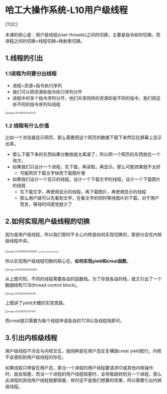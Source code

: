 # 哈工大操作系统-L10用户级线程

[TOC]



本课的核心是：用户级线程(user threads)之间的切换，主要是指令如何切换。而进程之间的切换=线程切换+映射表切换。

## 1.线程的引出

### 1.1进程为何要分出线程

- 进程=资源+指令执行序列
- 我们可以把资源和指令执行序列分开
- 进程中的多个指令序列分开，他们共享同样的资源却是不同的指令，我们把这些不同的指令序列叫线程

<img src="E:\AAAAAAAuniPPT\4_1PPT\CSclass-OS(git)\学习笔记\${图片}\image-20210805123442211.png" alt="image-20210805123442211" style="zoom:50%;" />

### 1.2 线程有什么价值

比如一个浏览器显示网页，那么需要把这个网页的数据下载下来然后在屏幕上显示出来。

- 那么下载下来的东西如果分散放就太离谱了，所以把一个网页的东西放在一个地方。
- 如果我们只设计一个进程，先下载，再读取，再显示，那么可能效果就不太好
  - 可能网页下载文字快而下载图片慢
- 如果我们设计一个显示的线程，设计一个下载文字的线程，设计一个下载图片的线程
  - 先下载文字，再使用显示的线程，再下载图片，再使用显示的线程
  - 那么用户就可以先看到文字，在看文字的同时等待图片的下载，对于用户而言，等待时间感觉就少了

## 2.如何实现用户级线程的切换

因为是用户级线程，所以我们暂时不关心内核是如何实现切换的，那部分会在内核级线程中讲。

<img src="E:\AAAAAAAuniPPT\4_1PPT\CSclass-OS(git)\学习笔记\${图片}\image-20210805125246009.png" alt="image-20210805125246009" style="zoom:50%;" />

<img src="E:\AAAAAAAuniPPT\4_1PPT\CSclass-OS(git)\学习笔记\${图片}\image-20210805125356006.png" alt="image-20210805125356006" style="zoom:33%;" />

所以实现用户级线程切换的核心在，**如何实现yield和creat函数**。

<img src="E:\AAAAAAAuniPPT\4_1PPT\CSclass-OS(git)\学习笔记\${图片}\image-20210805125854268.png" alt="image-20210805125854268" style="zoom:50%;" />

从上图可知，不同的线程需要各自的函数栈。为了存放各自的栈，就又引出了一个数据结构TCB(thread control block)。

<img src="E:\AAAAAAAuniPPT\4_1PPT\CSclass-OS(git)\学习笔记\${图片}\image-20210805131041756.png" alt="image-20210805131041756" style="zoom:50%;" />

上图讲了yield大概的实现思路。

<img src="E:\AAAAAAAuniPPT\4_1PPT\CSclass-OS(git)\学习笔记\${图片}\image-20210805131317435.png" alt="image-20210805131317435" style="zoom:50%;" />

而creat就只需要为每个线程申请各自的TCB以及线程栈即可。



## 3.引出内核级线程

用户级线程不涉及与内核交互，就纯粹是在用户态反复横跳creat yield就行。内核不会感知到用户级线程的存在。

如果线程只停留在用户态，那当一个进程的用户线程要请求IO或其他内核操作时，就会阻塞，而当一个进程的用户线程阻塞时，会导致跳转到另一个进程，那么此进程的其他用户线程就都阻塞，有时这不是我们想要的效果。所以需要引出内核级线程。
